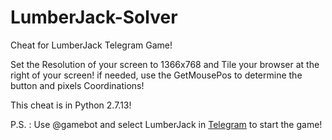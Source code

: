 # LumberJack-Solver
Cheat for LumberJack Telegram Game!

Set the Resolution of your screen to 1366x768 and Tile your browser at the right of your screen!
if needed, use the GetMousePos to determine the button and pixels Coordinations!

This cheat is in Python 2.7.13!

P.S. : Use @gamebot and select LumberJack in [Telegram](https://telegram.org/ "Telegram Site") to start the game!
